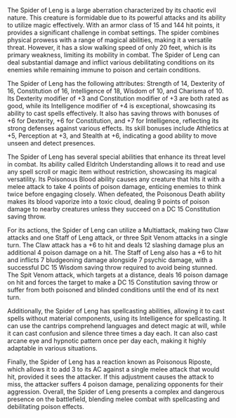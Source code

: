 The Spider of Leng is a large aberration characterized by its chaotic evil nature. This creature is formidable due to its powerful attacks and its ability to utilize magic effectively. With an armor class of 15 and 144 hit points, it provides a significant challenge in combat settings. The spider combines physical prowess with a range of magical abilities, making it a versatile threat. However, it has a slow walking speed of only 20 feet, which is its primary weakness, limiting its mobility in combat. The Spider of Leng can deal substantial damage and inflict various debilitating conditions on its enemies while remaining immune to poison and certain conditions.

The Spider of Leng has the following attributes: Strength of 14, Dexterity of 16, Constitution of 16, Intelligence of 18, Wisdom of 10, and Charisma of 10. Its Dexterity modifier of +3 and Constitution modifier of +3 are both rated as good, while its Intelligence modifier of +4 is exceptional, showcasing its ability to cast spells effectively. It also has saving throws with bonuses of +6 for Dexterity, +6 for Constitution, and +7 for Intelligence, reflecting its strong defenses against various effects. Its skill bonuses include Athletics at +5, Perception at +3, and Stealth at +6, indicating a good ability to move unseen and detect presences.

The Spider of Leng has several special abilities that enhance its threat level in combat. Its ability called Eldritch Understanding allows it to read and use any spell scroll or magic item without restriction, showcasing its magical versatility. Its Poisonous Blood ability causes any creature that hits it with a melee attack to take 4 points of poison damage, enticing enemies to think twice before engaging closely. When defeated, the Poisonous Death ability makes its blood vaporize into a toxic cloud, dealing 9 points of poison damage to nearby creatures unless they succeed on a DC 15 Constitution saving throw.

For its actions, the Spider of Leng can utilize a Multiattack, making two Claw attacks and one Staff of Leng attack, or three Spit Venom attacks in a single turn. The Claw attack has a +6 to hit and deals 12 slashing damage plus an additional 4 poison damage on a hit. The Staff of Leng also has a +6 to hit and inflicts 7 bludgeoning damage alongside 7 psychic damage, with a successful DC 15 Wisdom saving throw required to avoid being stunned. The Spit Venom attack, which targets at a distance, deals 16 poison damage on hit and forces the target to make a DC 15 Constitution saving throw or suffer from both poisoned and blinded conditions until the end of its next turn.

Additionally, the Spider of Leng has spellcasting abilities, allowing it to cast spells without material components, using its Intelligence for spellcasting. It can use the cantrips comprehend languages and detect magic at will, while it can cast confusion and silence three times a day each. It can also cast arcane eye and hypnotic pattern once per day each, making it highly adaptable in various situations.

Finally, the Spider of Leng has a reaction known as Poisonous Riposte, which allows it to add 3 to its AC against a single melee attack that would hit, provided it sees the attacker. If this adjustment causes the attack to miss, the attacker suffers 4 poison damage, penalizing opponents for their aggression. Overall, the Spider of Leng presents a complex and dangerous presence on the battlefield, blending melee combat with spellcasting and debilitating poison effects.